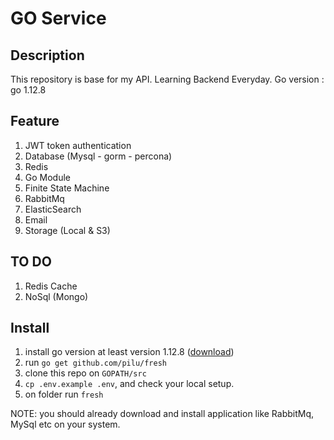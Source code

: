 # GO Service
## Description

This repository is base for my API.
Learning Backend Everyday.
Go version : go 1.12.8

## Feature
1. JWT token authentication
1. Database (Mysql - gorm - percona)
1. Redis
1. Go Module
1. Finite State Machine
1. RabbitMq
1. ElasticSearch
1. Email
1. Storage (Local & S3)

## TO DO
1. Redis Cache
1. NoSql (Mongo)

## Install
1. install go version at least version 1.12.8 ([download](https://golang.org/dl/))
1. run `go get github.com/pilu/fresh`
1. clone this repo on `GOPATH/src`
1. `cp .env.example .env`, and check your local setup.
1. on folder run `fresh`

NOTE: 
you should already download and install application like 
RabbitMq, MySql etc on your system.
